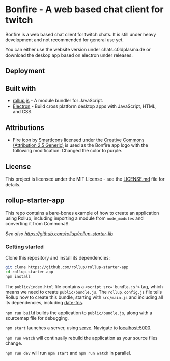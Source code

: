 # Bonfire - A web based chat client for twitch

Bonfire is a web based chat client for twitch chats. It is still under heavy development and not recommended for general use yet.

You can either use the website version under chats.c0ldplasma.de or download the deskop app based on electron under releases.


## 

## Deployment

## Built with

* [rollup.js](https://rollupjs.org/guide/en) - A module bundler for JavaScript.
* [Electron](https://electronjs.org/) - Build cross platform desktop apps with JavaScript, HTML, and CSS.

## Attributions

* [Fire icon](https://www.iconfinder.com/icons/116853/fire_icon) by [SmartIcons](https://www.iconfinder.com/iconeden) licensed under the [Creative Commons (Attribution 2.5 Generic)](https://creativecommons.org/licenses/by/2.5/legalcode) is used as the Bonfire app logo with the following modification: Changed the color to purple. 


## License

This project is licensed under the MIT License - see the [LICENSE.md](LICENSE.md) file for details.

## rollup-starter-app

This repo contains a bare-bones example of how to create an application using Rollup, including importing a module from `node_modules` and converting it from CommonJS.

*See also https://github.com/rollup/rollup-starter-lib*


### Getting started

Clone this repository and install its dependencies:

```bash
git clone https://github.com/rollup/rollup-starter-app
cd rollup-starter-app
npm install
```

The `public/index.html` file contains a `<script src='bundle.js'>` tag, which means we need to create `public/bundle.js`. The `rollup.config.js` file tells Rollup how to create this bundle, starting with `src/main.js` and including all its dependencies, including [date-fns](https://date-fns.org).

`npm run build` builds the application to `public/bundle.js`, along with a sourcemap file for debugging.

`npm start` launches a server, using [serve](https://github.com/zeit/serve). Navigate to [localhost:5000](http://localhost:5000).

`npm run watch` will continually rebuild the application as your source files change.

`npm run dev` will run `npm start` and `npm run watch` in parallel.
